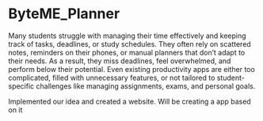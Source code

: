 # ByteME_Planner

Many students struggle with managing their time effectively and keeping track of tasks, deadlines, or study schedules. They often rely on scattered notes, reminders on their phones, or manual planners that don’t adapt to their needs. As a result, they miss deadlines, feel overwhelmed, and perform below their potential. Even existing productivity apps are either too complicated, filled with unnecessary features, or not tailored to student-specific challenges like managing assignments, exams, and personal goals.

Implemented our idea and created a website. Will be creating a app based on it
